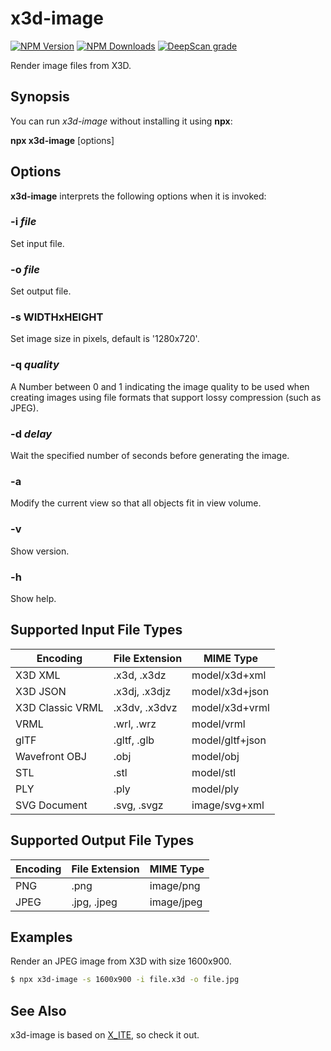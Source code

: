 # x3d-image

[![NPM Version](https://img.shields.io/npm/v/x3d-image)](https://www.npmjs.com/package/x3d-image)
[![NPM Downloads](https://img.shields.io/npm/dm/x3d-image)](https://npmtrends.com/x3d-image)
[![DeepScan grade](https://deepscan.io/api/teams/23540/projects/26816/branches/855449/badge/grade.svg)](https://deepscan.io/dashboard#view=project&tid=23540&pid=26816&bid=855449)

Render image files from X3D.

## Synopsis

You can run *x3d-image* without installing it using **npx**:

**npx x3d-image** \[options\]

## Options

**x3d-image** interprets the following options when it is invoked:

### -i *file*

Set input file.

### -o *file*

Set output file.

### -s WIDTHxHEIGHT

Set image size in pixels, default is '1280x720'.

### -q *quality*

A Number between 0 and 1 indicating the image quality to be used when creating images using file formats that support lossy compression (such as JPEG).

### -d *delay*

Wait the specified number of seconds before generating the image.

### -a

Modify the current view so that all objects fit in view volume.

### -v

Show version.

### -h

Show help.

## Supported Input File Types

| Encoding         | File Extension | MIME Type       |
|------------------|----------------|-----------------|
| X3D XML          | .x3d, .x3dz    | model/x3d+xml   |
| X3D JSON         | .x3dj, .x3djz  | model/x3d+json  |
| X3D Classic VRML | .x3dv, .x3dvz  | model/x3d+vrml  |
| VRML             | .wrl, .wrz     | model/vrml      |
| glTF             | .gltf, .glb    | model/gltf+json |
| Wavefront OBJ    | .obj           | model/obj       |
| STL              | .stl           | model/stl       |
| PLY              | .ply           | model/ply       |
| SVG Document     | .svg, .svgz    | image/svg+xml   |

## Supported Output File Types

| Encoding | File Extension | MIME Type  |
|----------|----------------|------------|
| PNG      | .png           | image/png  |
| JPEG     | .jpg, .jpeg    | image/jpeg |

## Examples

Render an JPEG image from X3D with size 1600x900.

```sh
$ npx x3d-image -s 1600x900 -i file.x3d -o file.jpg
```

## See Also

x3d-image is based on [X_ITE](https://create3000.github.io/x_ite/), so check it out.
